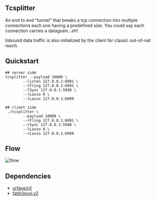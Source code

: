 ## Tcsplitter

An end to end "tunnel" that breaks a tcp connection into multiple connections each one having a predefined size. You could say each connection carries a datagram...eh!

Inbound data traffic is also initialized by the client for classic out-of-nat reach.

## Quickstart
```
## server side
tcsplitter --payload 10000 \
        --listen 127.0.0.1:6001 \
        --lFling 127.0.0.1:6091 \
        --lSync 127.0.0.1:5998 \
        --rLasso 0 \
        --lLasso 127.0.0.1:6899

## client side
 ./tcsplitter \
        --payload 10000 \
        --rFling 127.0.0.1:6091 \
        --rSync 127.0.0.1:5998 \
        --lLasso 0 \
        --rLasso 127.0.0.1:6899
```

## Flow
![flow](https://github.com/untoreh/tcsplitter/raw/master/flow.png)

## Dependencies 

- [urfave/cli](https://github.com/urfave/cli)
- [fatih/pool.v2](gopkg.in/fatih/pool.v2)
